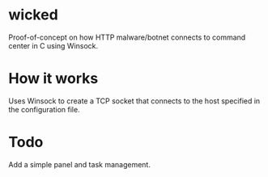 # wicked
Proof-of-concept on how HTTP malware/botnet connects to command center in C using Winsock.

# How it works
Uses Winsock to create a TCP socket that connects to the host specified in the configuration file.

# Todo
Add a simple panel and task management.
